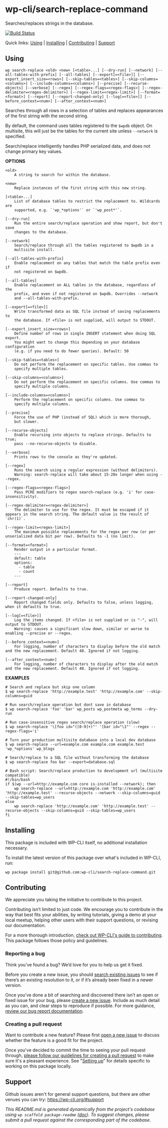 wp-cli/search-replace-command
=============================

Searches/replaces strings in the database.

[![Build Status](https://travis-ci.org/wp-cli/search-replace-command.svg?branch=master)](https://travis-ci.org/wp-cli/search-replace-command)

Quick links: [Using](#using) | [Installing](#installing) | [Contributing](#contributing) | [Support](#support)

## Using

~~~
wp search-replace <old> <new> [<table>...] [--dry-run] [--network] [--all-tables-with-prefix] [--all-tables] [--export[=<file>]] [--export_insert_size=<rows>] [--skip-tables=<tables>] [--skip-columns=<columns>] [--include-columns=<columns>] [--precise] [--recurse-objects] [--verbose] [--regex] [--regex-flags=<regex-flags>] [--regex-delimiter=<regex-delimiter>] [--regex-limit=<regex-limit>] [--format=<format>] [--report] [--report-changed-only] [--log[=<file>]] [--before_context=<num>] [--after_context=<num>]
~~~

Searches through all rows in a selection of tables and replaces
appearances of the first string with the second string.

By default, the command uses tables registered to the `$wpdb` object. On
multisite, this will just be the tables for the current site unless
`--network` is specified.

Search/replace intelligently handles PHP serialized data, and does not
change primary key values.

**OPTIONS**

	<old>
		A string to search for within the database.

	<new>
		Replace instances of the first string with this new string.

	[<table>...]
		List of database tables to restrict the replacement to. Wildcards are
		supported, e.g. `'wp_*options'` or `'wp_post*'`.

	[--dry-run]
		Run the entire search/replace operation and show report, but don't save
		changes to the database.

	[--network]
		Search/replace through all the tables registered to $wpdb in a
		multisite install.

	[--all-tables-with-prefix]
		Enable replacement on any tables that match the table prefix even if
		not registered on $wpdb.

	[--all-tables]
		Enable replacement on ALL tables in the database, regardless of the
		prefix, and even if not registered on $wpdb. Overrides --network
		and --all-tables-with-prefix.

	[--export[=<file>]]
		Write transformed data as SQL file instead of saving replacements to
		the database. If <file> is not supplied, will output to STDOUT.

	[--export_insert_size=<rows>]
		Define number of rows in single INSERT statement when doing SQL export.
		You might want to change this depending on your database configuration
		(e.g. if you need to do fewer queries). Default: 50

	[--skip-tables=<tables>]
		Do not perform the replacement on specific tables. Use commas to
		specify multiple tables.

	[--skip-columns=<columns>]
		Do not perform the replacement on specific columns. Use commas to
		specify multiple columns.

	[--include-columns=<columns>]
		Perform the replacement on specific columns. Use commas to
		specify multiple columns.

	[--precise]
		Force the use of PHP (instead of SQL) which is more thorough,
		but slower.

	[--recurse-objects]
		Enable recursing into objects to replace strings. Defaults to true;
		pass --no-recurse-objects to disable.

	[--verbose]
		Prints rows to the console as they're updated.

	[--regex]
		Runs the search using a regular expression (without delimiters).
		Warning: search-replace will take about 15-20x longer when using --regex.

	[--regex-flags=<regex-flags>]
		Pass PCRE modifiers to regex search-replace (e.g. 'i' for case-insensitivity).

	[--regex-delimiter=<regex-delimiter>]
		The delimiter to use for the regex. It must be escaped if it appears in the search string. The default value is the result of `chr(1)`.

	[--regex-limit=<regex-limit>]
		The maximum possible replacements for the regex per row (or per unserialized data bit per row). Defaults to -1 (no limit).

	[--format=<format>]
		Render output in a particular format.
		---
		default: table
		options:
		  - table
		  - count
		---

	[--report]
		Produce report. Defaults to true.

	[--report-changed-only]
		Report changed fields only. Defaults to false, unless logging, when it defaults to true.

	[--log[=<file>]]
		Log the items changed. If <file> is not supplied or is "-", will output to STDOUT.
		Warning: causes a significant slow down, similar or worse to enabling --precise or --regex.

	[--before_context=<num>]
		For logging, number of characters to display before the old match and the new replacement. Default 40. Ignored if not logging.

	[--after_context=<num>]
		For logging, number of characters to display after the old match and the new replacement. Default 40. Ignored if not logging.

**EXAMPLES**

    # Search and replace but skip one column
    $ wp search-replace 'http://example.test' 'http://example.com' --skip-columns=guid

    # Run search/replace operation but dont save in database
    $ wp search-replace 'foo' 'bar' wp_posts wp_postmeta wp_terms --dry-run

    # Run case-insensitive regex search/replace operation (slow)
    $ wp search-replace '\[foo id="([0-9]+)"' '[bar id="\1"' --regex --regex-flags='i'

    # Turn your production multisite database into a local dev database
    $ wp search-replace --url=example.com example.com example.test 'wp_*options' wp_blogs

    # Search/replace to a SQL file without transforming the database
    $ wp search-replace foo bar --export=database.sql

    # Bash script: Search/replace production to development url (multisite compatible)
    #!/bin/bash
    if $(wp --url=http://example.com core is-installed --network); then
        wp search-replace --url=http://example.com 'http://example.com' 'http://example.test' --recurse-objects --network --skip-columns=guid --skip-tables=wp_users
    else
        wp search-replace 'http://example.com' 'http://example.test' --recurse-objects --skip-columns=guid --skip-tables=wp_users
    fi

## Installing

This package is included with WP-CLI itself, no additional installation necessary.

To install the latest version of this package over what's included in WP-CLI, run:

    wp package install git@github.com:wp-cli/search-replace-command.git

## Contributing

We appreciate you taking the initiative to contribute to this project.

Contributing isn’t limited to just code. We encourage you to contribute in the way that best fits your abilities, by writing tutorials, giving a demo at your local meetup, helping other users with their support questions, or revising our documentation.

For a more thorough introduction, [check out WP-CLI's guide to contributing](https://make.wordpress.org/cli/handbook/contributing/). This package follows those policy and guidelines.

### Reporting a bug

Think you’ve found a bug? We’d love for you to help us get it fixed.

Before you create a new issue, you should [search existing issues](https://github.com/wp-cli/search-replace-command/issues?q=label%3Abug%20) to see if there’s an existing resolution to it, or if it’s already been fixed in a newer version.

Once you’ve done a bit of searching and discovered there isn’t an open or fixed issue for your bug, please [create a new issue](https://github.com/wp-cli/search-replace-command/issues/new). Include as much detail as you can, and clear steps to reproduce if possible. For more guidance, [review our bug report documentation](https://make.wordpress.org/cli/handbook/bug-reports/).

### Creating a pull request

Want to contribute a new feature? Please first [open a new issue](https://github.com/wp-cli/search-replace-command/issues/new) to discuss whether the feature is a good fit for the project.

Once you've decided to commit the time to seeing your pull request through, [please follow our guidelines for creating a pull request](https://make.wordpress.org/cli/handbook/pull-requests/) to make sure it's a pleasant experience. See "[Setting up](https://make.wordpress.org/cli/handbook/pull-requests/#setting-up)" for details specific to working on this package locally.

## Support

Github issues aren't for general support questions, but there are other venues you can try: https://wp-cli.org/#support


*This README.md is generated dynamically from the project's codebase using `wp scaffold package-readme` ([doc](https://github.com/wp-cli/scaffold-package-command#wp-scaffold-package-readme)). To suggest changes, please submit a pull request against the corresponding part of the codebase.*
